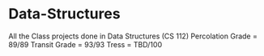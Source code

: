 # Data-Structures
All the Class projects done in Data Structures (CS 112)
Percolation Grade = 89/89
Transit Grade = 93/93
Tress = TBD/100

